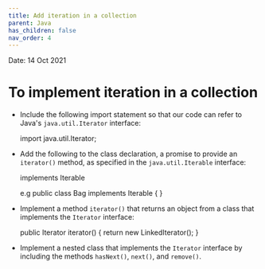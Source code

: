 ```yaml
---
title: Add iteration in a collection
parent: Java
has_children: false
nav_order: 4
---
```

Date: 14 Oct 2021

# To implement iteration in a collection
* Include the following import statement so that our code can refer
to Java's `java.util.Iterator` interface:

    import java.util.Iterator;

* Add the following to the class declaration, a promise to provide an
`iterator()` method, as specified in the `java.util.Iterable` interface:

    implements Iterable<Item>

    e.g public class Bag<Element> implements Iterable<Element> { } 

* Implement a method `iterator()` that returns an object from a class 
that implements the `Iterator` interface:

    public Iterator<Item> iterator() {
        return new LinkedIterator();
    }

* Implement a nested class that implements the `Iterator` interface
by including the methods `hasNext()`, `next()`, and `remove()`.
